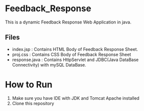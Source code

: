 # Feedback_Response
This is a dynamic Feedback Response Web Application in java.

## Files 
* index.jsp : Contains HTML Body of Feedback Response Sheet.
* proj.css : Contains CSS Body of Feedback Response Sheet
* response.java : Contains HttpServlet and JDBC(Java DataBase Connectivity) with mySQL DataBase.

# How to Run 
1. Make sure you have IDE with JDK and Tomcat Apache installed
2. Clone this repository
   







